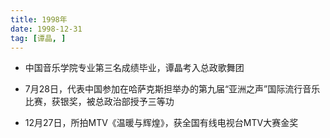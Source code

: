 ```yaml
---
title: 1998年
date: 1998-12-31
tag: [谭晶, ]
---
```


- 中国音乐学院专业第三名成绩毕业，谭晶考入总政歌舞团

- 7月28日，代表中国参加在哈萨克斯担举办的第九届“亚洲之声”国际流行音乐比赛，获银奖，被总政治部授予三等功

- 12月27日，所拍MTV《温暖与辉煌》，获全国有线电视台MTV大赛金奖

